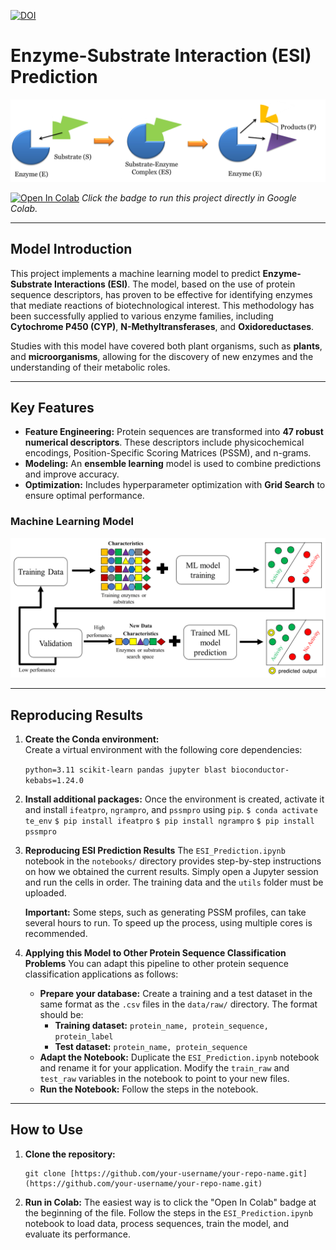 [![DOI](https://zenodo.org/badge/286865245.svg)](https://zenodo.org/badge/latestdoi/286865245)

# Enzyme-Substrate Interaction (ESI) Prediction

![Introduction to the ESI Prediction Model](https://raw.githubusercontent.com/lfsalasnu/Specific_CPI/main/Problem_general.png)

[![Open In Colab](https://colab.research.google.com/assets/colab-badge.svg)](https://colab.research.google.com/github/your-username/your-repo-name/blob/main/ESI_Prediction.ipynb)
_Click the badge to run this project directly in Google Colab._

---

## Model Introduction

This project implements a machine learning model to predict **Enzyme-Substrate Interactions (ESI)**. The model, based on the use of protein sequence descriptors, has proven to be effective for identifying enzymes that mediate reactions of biotechnological interest. This methodology has been successfully applied to various enzyme families, including **Cytochrome P450 (CYP)**, **N-Methyltransferases**, and **Oxidoreductases**.

Studies with this model have covered both plant organisms, such as **plants**, and **microorganisms**, allowing for the discovery of new enzymes and the understanding of their metabolic roles.

---

## Key Features

* **Feature Engineering:** Protein sequences are transformed into **47 robust numerical descriptors**. These descriptors include physicochemical encodings, Position-Specific Scoring Matrices (PSSM), and n-grams.
* **Modeling:** An **ensemble learning** model is used to combine predictions and improve accuracy.
* **Optimization:** Includes hyperparameter optimization with **Grid Search** to ensure optimal performance.

### Machine Learning Model

<img src="https://raw.githubusercontent.com/lfsalasnu/Specific_CPI/main/Model.png" alt="Figure 2" width="800"/>

---

## Reproducing Results

1.  **Create the Conda environment:**  
    Create a virtual environment with the following core dependencies:    
      
    `python=3.11 scikit-learn pandas jupyter blast bioconductor-kebabs=1.24.0`

2.  **Install additional packages:**
    Once the environment is created, activate it and install `ifeatpro`, `ngrampro`, and `pssmpro` using `pip`.
    `$ conda activate te_env`
    `$ pip install ifeatpro`
    `$ pip install ngrampro`
    `$ pip install pssmpro`

3.  **Reproducing ESI Prediction Results**
    The `ESI_Prediction.ipynb` notebook in the `notebooks/` directory provides step-by-step instructions on how we obtained the current results. Simply open a Jupyter session and run the cells in order. The training data and the `utils` folder must be uploaded.

    **Important:** Some steps, such as generating PSSM profiles, can take several hours to run. To speed up the process, using multiple cores is recommended.

4.  **Applying this Model to Other Protein Sequence Classification Problems**
    You can adapt this pipeline to other protein sequence classification applications as follows:

    * **Prepare your database:** Create a training and a test dataset in the same format as the `.csv` files in the `data/raw/` directory. The format should be:
        * **Training dataset:** `protein_name, protein_sequence, protein_label`
        * **Test dataset:** `protein_name, protein_sequence`
    * **Adapt the Notebook:** Duplicate the `ESI_Prediction.ipynb` notebook and rename it for your application. Modify the `train_raw` and `test_raw` variables in the notebook to point to your new files.
    * **Run the Notebook:** Follow the steps in the notebook.

---

## How to Use

1.  **Clone the repository:**
    ```
    git clone [https://github.com/your-username/your-repo-name.git](https://github.com/your-username/your-repo-name.git)
    ```
2.  **Run in Colab:**
    The easiest way is to click the "Open In Colab" badge at the beginning of the file. Follow the steps in the `ESI_Prediction.ipynb` notebook to load data, process sequences, train the model, and evaluate its performance.